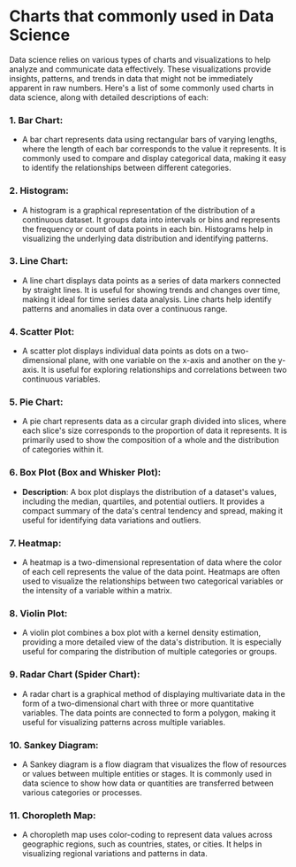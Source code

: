 # Charts that commonly used in Data Science

Data science relies on various types of charts and visualizations to help analyze and communicate data effectively. These visualizations provide insights, patterns, and trends in data that might not be immediately apparent in raw numbers. Here's a list of some commonly used charts in data science, along with detailed descriptions of each:

### 1. Bar Chart:
   - A bar chart represents data using rectangular bars of varying lengths, where the length of each bar corresponds to the value it represents. It is commonly used to compare and display categorical data, making it easy to identify the relationships between different categories.

### 2. Histogram:
   - A histogram is a graphical representation of the distribution of a continuous dataset. It groups data into intervals or bins and represents the frequency or count of data points in each bin. Histograms help in visualizing the underlying data distribution and identifying patterns.

### 3. Line Chart:
   - A line chart displays data points as a series of data markers connected by straight lines. It is useful for showing trends and changes over time, making it ideal for time series data analysis. Line charts help identify patterns and anomalies in data over a continuous range.

### 4. Scatter Plot:
   - A scatter plot displays individual data points as dots on a two-dimensional plane, with one variable on the x-axis and another on the y-axis. It is useful for exploring relationships and correlations between two continuous variables.

### 5. Pie Chart:
   - A pie chart represents data as a circular graph divided into slices, where each slice's size corresponds to the proportion of data it represents. It is primarily used to show the composition of a whole and the distribution of categories within it.

### 6. Box Plot (Box and Whisker Plot):
   - **Description**: A box plot displays the distribution of a dataset's values, including the median, quartiles, and potential outliers. It provides a compact summary of the data's central tendency and spread, making it useful for identifying data variations and outliers.

### 7. Heatmap:
   - A heatmap is a two-dimensional representation of data where the color of each cell represents the value of the data point. Heatmaps are often used to visualize the relationships between two categorical variables or the intensity of a variable within a matrix.

### 8. Violin Plot:
   - A violin plot combines a box plot with a kernel density estimation, providing a more detailed view of the data's distribution. It is especially useful for comparing the distribution of multiple categories or groups.

### 9. Radar Chart (Spider Chart):
   - A radar chart is a graphical method of displaying multivariate data in the form of a two-dimensional chart with three or more quantitative variables. The data points are connected to form a polygon, making it useful for visualizing patterns across multiple variables.

### 10. Sankey Diagram:
   - A Sankey diagram is a flow diagram that visualizes the flow of resources or values between multiple entities or stages. It is commonly used in data science to show how data or quantities are transferred between various categories or processes.

### 11. Choropleth Map:
   - A choropleth map uses color-coding to represent data values across geographic regions, such as countries, states, or cities. It helps in visualizing regional variations and patterns in data.
